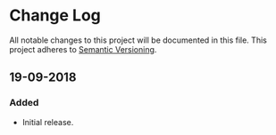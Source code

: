 # Change Log
All notable changes to this project will be documented in this file.
This project adheres to [Semantic Versioning](http://semver.org/).

## 19-09-2018
### Added
* Initial release. 

